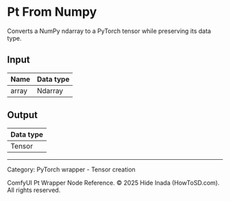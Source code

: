 # Pt From Numpy
Converts a NumPy ndarray to a PyTorch tensor while preserving its data type.

## Input
| Name | Data type |
|---|---|
| array | Ndarray |

## Output
| Data type |
|---|
| Tensor |

<HR>
Category: PyTorch wrapper - Tensor creation

ComfyUI Pt Wrapper Node Reference. © 2025 Hide Inada (HowToSD.com). All rights reserved.
